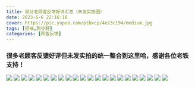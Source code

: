```yaml
---
title: 部分老顾客反馈好评汇总（未发实拍图）
date: 2023-6-6 22:16:18
cover: https://pic.yupoo.com/ptbxcp/4e23c194/medium.jpg
tags: [短袖,跑步鞋]
categories: [顾客反馈]
---
```


###  很多老顾客反馈好评但未发实拍的统一整合到这里哈，感谢各位老铁支持！
![](https://pic.yupoo.com/ptbxcp/4e23c194/9586644e.jpg)
![](https://pic.yupoo.com/ptbxcp/6c610ae8/98200898.jpg)
![](https://pic.yupoo.com/ptbxcp/05136f2c/90035bc2.jpg)
![](https://pic.yupoo.com/ptbxcp/66083fad/9c7e6b10.jpg)
![](https://pic.yupoo.com/ptbxcp/b6919af5/02dd4642.jpg)
![](https://pic.yupoo.com/ptbxcp/80c73576/674b6fdc.jpg)
![](https://pic.yupoo.com/ptbxcp/de8f5bff/743b9e9d.jpg)
![](https://pic.yupoo.com/ptbxcp/be4124e7/10b02bb1.jpg)
![](https://pic.yupoo.com/ptbxcp/3fd0f883/bb595f69.jpg)
![](https://pic.yupoo.com/ptbxcp/6b748468/ff954d38.jpg)
![](https://pic.yupoo.com/ptbxcp/1735d766/0f751ee1.jpg)
![](https://pic.yupoo.com/ptbxcp/49ae2116/c17bcd8c.jpg)
![](https://pic.yupoo.com/ptbxcp/68a24bc1/38b4a553.jpg)
![](https://pic.yupoo.com/ptbxcp/8c5f864e/db63a069.jpg)
![](https://pic.yupoo.com/ptbxcp/d452225e/98399568.jpg)
![](https://pic.yupoo.com/ptbxcp/bde6ffb9/6fe78cc5.jpg)
![](https://pic.yupoo.com/ptbxcp/6f0bbb03/db100cc9.jpg)
![](https://pic.yupoo.com/ptbxcp/cfcf7e7a/8c51581f.jpg)
![](https://pic.yupoo.com/ptbxcp/29fb3ad8/11ee9173.jpg)
![](https://pic.yupoo.com/ptbxcp/98bf486e/dcecf6b0.jpg)
![](https://pic.yupoo.com/ptbxcp/b3d5308c/3eb528f8.jpg)
![](https://pic.yupoo.com/ptbxcp/3c270a20/82a50004.jpg)
